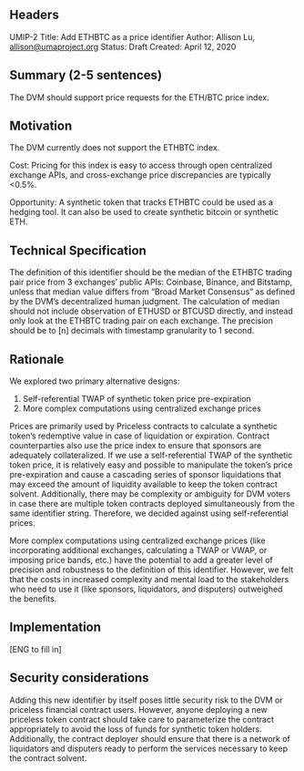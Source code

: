 ## Headers
UMIP-2
Title: Add ETHBTC as a price identifier
Author: Allison Lu, allison@umaproject.org
Status: Draft
Created: April 12, 2020

## Summary (2-5 sentences)
The DVM should support price requests for the ETH/BTC price index. 

## Motivation
The DVM currently does not support the ETHBTC index.

Cost: Pricing for this index is easy to access through open centralized exchange APIs, and cross-exchange price discrepancies are typically <0.5%. 

Opportunity: A synthetic token that tracks ETHBTC could be used as a hedging tool. It can also be used to create synthetic bitcoin or synthetic ETH.

## Technical Specification
The definition of this identifier should be the median of the ETHBTC trading pair price from 3 exchanges’ public APIs: Coinbase, Binance, and Bitstamp, unless that median value differs from “Broad Market Consensus” as defined by the DVM’s decentralized human judgment. The calculation of median should not include observation of ETHUSD or BTCUSD directly, and instead only look at the ETHBTC trading pair on each exchange. The precision should be to [n] decimals with timestamp granularity to 1 second.

## Rationale
We explored two primary alternative designs:
  1. Self-referential TWAP of synthetic token price pre-expiration
  2. More complex computations using centralized exchange prices

Prices are primarily used by Priceless contracts to calculate a synthetic token’s redemptive value in case of liquidation or expiration. Contract counterparties also use the price index to ensure that sponsors are adequately collateralized. If we use a self-referential TWAP of the synthetic token price, it is relatively easy and possible to manipulate the token’s price pre-expiration and cause a cascading series of sponsor liquidations that may exceed the amount of liquidity available to keep the token contract solvent. Additionally, there may be complexity or ambiguity for DVM voters in case there are multiple token contracts deployed simultaneously from the same identifier string. Therefore, we decided against using self-referential prices. 

More complex computations using centralized exchange prices (like incorporating additional exchanges, calculating a TWAP or VWAP, or imposing price bands, etc.) have the potential to add a greater level of precision and robustness to the definition of this identifier. However, we felt that the costs in increased complexity and mental load to the stakeholders who need to use it (like sponsors, liquidators, and disputers) outweighed the benefits. 

## Implementation
[ENG to fill in]

## Security considerations
Adding this new identifier by itself poses little security risk to the DVM or priceless financial contract users. However, anyone deploying a new priceless token contract should take care to parameterize the contract appropriately to avoid the loss of funds for synthetic token holders. Additionally, the contract deployer should ensure that there is a network of liquidators and disputers ready to perform the services necessary to keep the contract solvent.  
